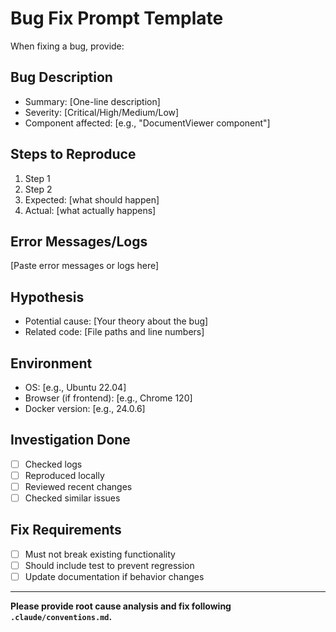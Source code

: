 # Bug Fix Prompt Template

When fixing a bug, provide:

## Bug Description
- Summary: [One-line description]
- Severity: [Critical/High/Medium/Low]
- Component affected: [e.g., "DocumentViewer component"]

## Steps to Reproduce
1. Step 1
2. Step 2
3. Expected: [what should happen]
4. Actual: [what actually happens]

## Error Messages/Logs
[Paste error messages or logs here]

## Hypothesis
- Potential cause: [Your theory about the bug]
- Related code: [File paths and line numbers]

## Environment
- OS: [e.g., Ubuntu 22.04]
- Browser (if frontend): [e.g., Chrome 120]
- Docker version: [e.g., 24.0.6]

## Investigation Done
- [ ] Checked logs
- [ ] Reproduced locally
- [ ] Reviewed recent changes
- [ ] Checked similar issues

## Fix Requirements
- [ ] Must not break existing functionality
- [ ] Should include test to prevent regression
- [ ] Update documentation if behavior changes

---

**Please provide root cause analysis and fix following `.claude/conventions.md`.**
